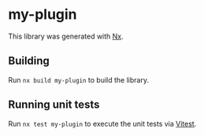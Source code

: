 # my-plugin

This library was generated with [Nx](https://nx.dev).

## Building

Run `nx build my-plugin` to build the library.

## Running unit tests

Run `nx test my-plugin` to execute the unit tests via [Vitest](https://vitest.dev/).
